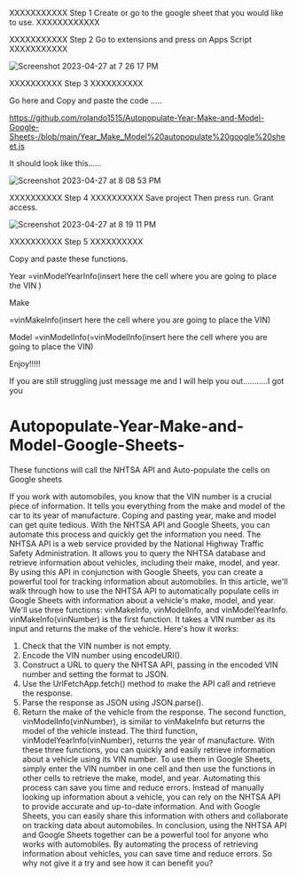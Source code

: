 

XXXXXXXXXXX Step 1 Create or go to the google sheet that you would like to use. XXXXXXXXXXXX

XXXXXXXXXXX Step 2 Go to extensions and press on Apps Script XXXXXXXXXXX

![Screenshot 2023-04-27 at 7 26 17 PM](https://user-images.githubusercontent.com/81628855/235012361-c75d149e-f67c-47fa-875f-4daa8308bd9b.png)



XXXXXXXXXX Step 3 XXXXXXXXXX

Go here and Copy and paste the code .....

https://github.com/rolando1515/Autopopulate-Year-Make-and-Model-Google-Sheets-/blob/main/Year_Make_Model%20autopopulate%20google%20sheet.js



It should look like this......


![Screenshot 2023-04-27 at 8 08 53 PM](https://user-images.githubusercontent.com/81628855/235015882-279c0667-c212-468b-9570-a714d57b7649.png)







XXXXXXXXXX Step 4 XXXXXXXXXX
Save project 
Then press run. 
Grant access.

![Screenshot 2023-04-27 at 8 19 11 PM](https://user-images.githubusercontent.com/81628855/235023526-744796ef-bbad-41a9-b356-e876fc60cea1.png)




XXXXXXXXXX Step 5 XXXXXXXXXX

Copy and paste these functions.

Year 
=vinModelYearInfo(insert here the cell where you are going to place the VIN )


Make 

=vinMakeInfo(insert here the cell where you are going to place the VIN)


Model 
=vinModelInfo(=vinModelInfo(insert here the cell where you are going to place the VIN)



Enjoy!!!!! 



If you are still struggling just message me and I will help you out...........I got you
































# Autopopulate-Year-Make-and-Model-Google-Sheets-
These functions will call the NHTSA API and Auto-populate the cells on Google sheets


If you work with automobiles, you know that the VIN number is a crucial piece of information. It tells you everything from the make and model of the car to its year of manufacture. Coping and pasting year, make and model can get quite tedious. With the NHTSA API and Google Sheets, you can automate this process and quickly get the information you need.
The NHTSA API is a web service provided by the National Highway Traffic Safety Administration. It allows you to query the NHTSA database and retrieve information about vehicles, including their make, model, and year. By using this API in conjunction with Google Sheets, you can create a powerful tool for tracking information about automobiles.
In this article, we'll walk through how to use the NHTSA API to automatically populate cells in Google Sheets with information about a vehicle's make, model, and year. We'll use three functions: vinMakeInfo, vinModelInfo, and vinModelYearInfo.
vinMakeInfo(vinNumber) is the first function. It takes a VIN number as its input and returns the make of the vehicle. Here's how it works:
1.	Check that the VIN number is not empty.
2.	Encode the VIN number using encodeURI().
3.	Construct a URL to query the NHTSA API, passing in the encoded VIN number and setting the format to JSON.
4.	Use the UrlFetchApp.fetch() method to make the API call and retrieve the response.
5.	Parse the response as JSON using JSON.parse().
6.	Return the make of the vehicle from the response.
The second function, vinModelInfo(vinNumber), is similar to vinMakeInfo but returns the model of the vehicle instead. The third function, vinModelYearInfo(vinNumber), returns the year of manufacture.
With these three functions, you can quickly and easily retrieve information about a vehicle using its VIN number. To use them in Google Sheets, simply enter the VIN number in one cell and then use the functions in other cells to retrieve the make, model, and year.
Automating this process can save you time and reduce errors. Instead of manually looking up information about a vehicle, you can rely on the NHTSA API to provide accurate and up-to-date information. And with Google Sheets, you can easily share this information with others and collaborate on tracking data about automobiles.
In conclusion, using the NHTSA API and Google Sheets together can be a powerful tool for anyone who works with automobiles. By automating the process of retrieving information about vehicles, you can save time and reduce errors. So why not give it a try and see how it can benefit you?
